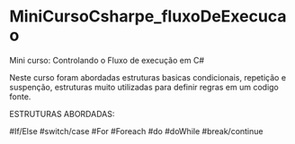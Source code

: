 # MiniCursoCsharpe_fluxoDeExecucao

Mini curso:
Controlando o Fluxo de execução em C#

Neste curso foram abordadas estruturas basicas condicionais, repetição e suspenção, estruturas muito utilizadas para
definir regras em um codigo fonte.

ESTRUTURAS ABORDADAS:

#If/Else
#switch/case
#For
#Foreach
#do
#doWhile
#break/continue

